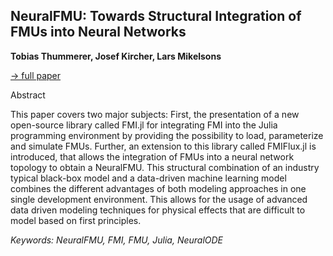 ## NeuralFMU: Towards Structural Integration of FMUs into Neural Networks

**Tobias Thummerer, Josef Kircher, Lars Mikelsons**

[&#8594; full paper](../proceedings/papers/Modelica2021session4A_paper3.pdf)

Abstract

This paper covers two major subjects: First, the presentation
of a new open-source library called FMI.jl for integrating
FMI into the Julia programming environment by
providing the possibility to load, parameterize and simulate
FMUs. Further, an extension to this library called
FMIFlux.jl is introduced, that allows the integration of
FMUs into a neural network topology to obtain a NeuralFMU.
This structural combination of an industry typical
black-box model and a data-driven machine learning
model combines the different advantages of both modeling
approaches in one single development environment.
This allows for the usage of advanced data driven modeling
techniques for physical effects that are difficult to
model based on first principles.

*Keywords: NeuralFMU, FMI, FMU, Julia, NeuralODE*
